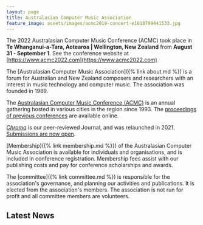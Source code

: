 ```yaml
---
layout: page
title: Australasian Computer Music Association
feature_image: assets/images/acmc2019-concert-e1618799441533.jpg
---
```


The 2022 Australasian Computer Music Conference (ACMC) took place in **Te
Whanganui-a-Tara, Aotearoa | Wellington, New Zealand** from **August** **31 -
September 1**. See the conference website at
[https://www.acmc2022.com](https://www.acmc2022.com)

The [Australasian Computer Music
Association]({% link about.md %}) is a forum for Australian and
New Zealand composers and researchers with an interest in music technology and
computer music. The association was founded in 1989.

The [Australasian Computer Music Conference
(ACMC)](https://computermusic.org.au/conferences/) is an annual gathering
hosted in various cities in the region since 1993. The [proceedings of previous
conferences](https://computermusic.org.au/conferences/) are available online.

_[Chroma](https://journal.computermusic.org.au/chroma)_ is our peer-reviewed
Journal, and was relaunched in 2021. [Submissions are now
open](https://journal.computermusic.org.au/chroma).

[Membership]({% link membership.md %}}) of the Australasian
Computer Music Association is available for individuals and organisations, and
is included in conference registration. Membership fees assist with our
publishing costs and pay for conference scholarships and awards.

The [committee]({% link committee.md %}) is responsible for the
association's governance, and planning our activities and publications. It is
elected from the association's members. The association is not run for profit
and all committee members are volunteers.

## Latest News


